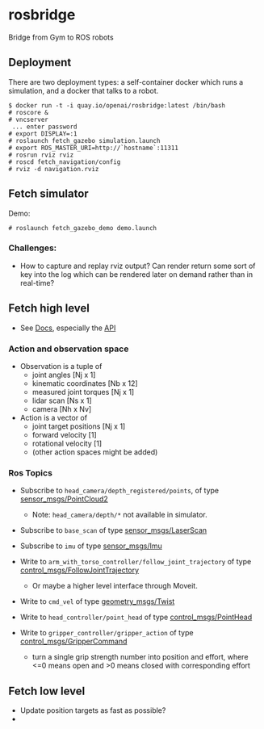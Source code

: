 # rosbridge
Bridge from Gym to ROS robots


## Deployment

There are two deployment types: a self-container docker which runs a simulation, and a docker that talks to a robot.


```
$ docker run -t -i quay.io/openai/rosbridge:latest /bin/bash
# roscore &
# vncserver
 ... enter password
# export DISPLAY=:1
# roslaunch fetch_gazebo simulation.launch
# export ROS_MASTER_URI=http://`hostname`:11311
# rosrun rviz rviz
# roscd fetch_navigation/config
# rviz -d navigation.rviz
```


## Fetch simulator

Demo:
```
# roslaunch fetch_gazebo_demo demo.launch
```

### Challenges:
 * How to capture and replay rviz output? Can render return some sort of key into the log which can be rendered later on demand rather than in real-time?

## Fetch high level
 * See [Docs](http://docs.fetchrobotics.com/), especially the [API](http://docs.fetchrobotics.com/api_overview.html)

### Action and observation space
 * Observation is a tuple of
   - joint angles [Nj x 1]
   - kinematic coordinates [Nb x 12]
   - measured joint torques [Nj x 1]
   - lidar scan [Ns x 1]
   - camera [Nh x Nv]
 * Action is a vector of
   - joint target positions [Nj x 1]
   - forward velocity [1]
   - rotational velocity [1]
   - (other action spaces might be added)

### Ros Topics
  * Subscribe to `head_camera/depth_registered/points`, of type   [sensor_msgs/PointCloud2](http://docs.ros.org/api/sensor_msgs/html/msg/PointCloud2.html)
    - Note: `head_camera/depth/*` not available in simulator.
  * Subscribe to `base_scan` of type [sensor_msgs/LaserScan](http://docs.ros.org/api/sensor_msgs/html/msg/LaserScan.html)
  * Subscribe to `imu` of type [sensor_msgs/Imu](http://docs.ros.org/api/sensor_msgs/html/msg/Imu.html)

  * Write to `arm_with_torso_controller/follow_joint_trajectory` of type [control_msgs/FollowJointTrajectory](http://docs.ros.org/api/control_msgs/html/action/FollowJointTrajectory.html)
    - Or maybe a higher level interface through Moveit.
  * Write to `cmd_vel` of type [geometry_msgs/Twist](http://docs.ros.org/api/geometry_msgs/html/msg/Twist.html)
  * Write to `head_controller/point_head` of type [control_msgs/PointHead](http://docs.ros.org/api/control_msgs/html/action/PointHead.html)
  * Write to `gripper_controller/gripper_action` of type [control_msgs/GripperCommand](http://docs.ros.org/api/control_msgs/html/action/GripperCommand.html)
    - turn a single grip strength number into position and effort, where <=0 means open and >0 means closed with corresponding effort

## Fetch low level
  * Update position targets as fast as possible?
  *
